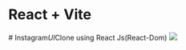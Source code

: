 # React + Vite
 #   I n s t a g r a m _ U I _ C l o n e  using React Js(React-Dom)
 
 <img src="https://github.com/user-attachments/assets/267d537f-f7f9-43f8-8c59-b8abc322e6a4" >



